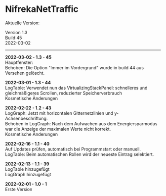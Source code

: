 # NifrekaNetTraffic

Aktuelle Version:

Version 1.3\
Build 45\
2022-03-02

----------------------------------------------

**2022-03-02 - 1.3 - 45**\
Hauptfenster:\
Behoben: Die Option "Immer im Vordergrund" wurde in build 44 aus Versehen gelöscht.

**2022-03-01 - 1.3 - 44**\
LogTable: Verwendet nun das VirtualizingStackPanel: schnelleres und gleichmäßigeres Scrollen, reduzierter Speicherverbrauch\
Kosmetische Änderungen

**2022-02-22 - 1.2 - 43**\
LogGraph: Jetzt mit horizontalen Gitternetzlinien und y-Achsenbeschriftung.\
Behoben in LogGraph:
Nach dem Aufwachen aus dem Energiersparmodus war die Anzeige der maximalen Werte nicht korrekt.\
Kosmetische Änderungen

**2022-02-16 - 1.1 - 40**\
Auf Updates prüfen, automatisch bei Programmstart oder manuell.\
LogTable: Beim automatischen Rollen wird der neueste Eintrag selektiert.

**2022-02-13 - 1.1 - 39**\
LogTable hinzugefügt\
LogGraph hinzugefügt

**2022-02-01 - 1.0 - 1**\
Erste Version


